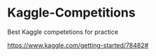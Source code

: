 # Kaggle-Competitions
Best Kaggle competetions for practice

https://www.kaggle.com/getting-started/78482#


